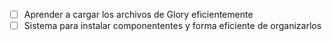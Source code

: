 - [ ] Aprender a cargar los archivos de Glory eficientemente
- [ ] Sistema para instalar componententes y forma eficiente de organizarlos